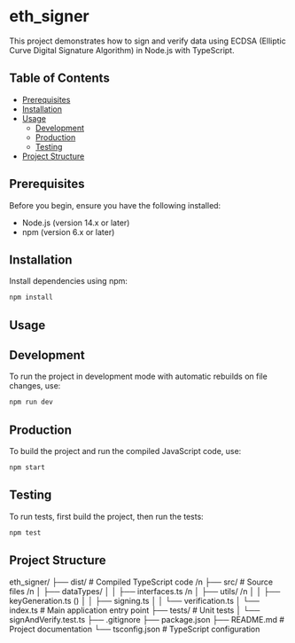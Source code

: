 # eth_signer

This project demonstrates how to sign and verify data using ECDSA (Elliptic Curve Digital Signature Algorithm) in Node.js with TypeScript.

## Table of Contents

- [Prerequisites](#prerequisites)
- [Installation](#installation)
- [Usage](#usage)
  - [Development](#development)
  - [Production](#production)
  - [Testing](#testing)
- [Project Structure](#project-structure)

## Prerequisites

Before you begin, ensure you have the following installed:

- Node.js (version 14.x or later)
- npm (version 6.x or later)

## Installation

Install dependencies using npm:

```bash
npm install
```

## Usage
## Development

To run the project in development mode with automatic rebuilds on file changes, use:
```bash
npm run dev
```

## Production

To build the project and run the compiled JavaScript code, use:

```bash
npm start
```

## Testing

To run tests, first build the project, then run the tests:

```bash
npm test
```

## Project Structure

eth_signer/
├── dist/              # Compiled TypeScript code /n
├── src/               # Source files /n
│   ├── dataTypes/
│   │   ├── interfaces.ts /n
│   ├── utils/ /n
│   │   ├── keyGeneration.ts ()
│   │   ├── signing.ts
│   │   └── verification.ts
│   └── index.ts       # Main application entry point
├── tests/             # Unit tests
│   └── signAndVerify.test.ts
├── .gitignore
├── package.json
├── README.md          # Project documentation
└── tsconfig.json      # TypeScript configuration
 
